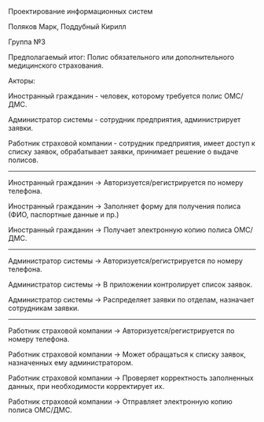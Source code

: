 Проектирование информационных систем 

Поляков Марк, Поддубный Кирилл

Группа №3


  


Предполагаемый итог: Полис обязательного или дополнительного медицинского страхования.

Акторы:

Иностранный гражданин - человек, которому требуется полис ОМС/ДМС.

Администратор системы - сотрудник предприятия, администрирует заявки.

Работник страховой компании - сотрудник предприятия, имеет доступ к списку заявок, обрабатывает заявки, принимает решение о выдаче полисов.

______________________________________________________________

  Иностранный гражданин -> Авторизуется/регистрируется по номеру телефона.

  Иностранный гражданин -> Заполняет форму для получения полиса (ФИО, паспортные данные и пр.)

  Иностранный гражданин -> Получает электронную копию полиса ОМС/ДМС.

______________________________________________________________

  Администратор системы -> Авторизуется/регистрируется по номеру телефона.
  
  Администратор системы -> В приложении контролирует список заявок.
  
  Администратор системы -> Распределяет заявки по отделам, назначает сотрудникам заявки.

______________________________________________________________

  Работник страховой компании -> Авторизуется/регистрируется по номеру телефона.

  Работник страховой компании -> Может обращаться к списку заявок, назначенных ему администратором.

  Работник страховой компании -> Проверяет корректность заполненных данных, при необходимости корректирует их.

  Работник страховой компании -> Отправляет электронную копию полиса ОМС/ДМС.

  
